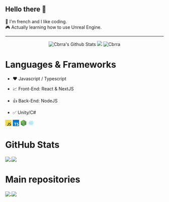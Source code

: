 ## Hello there 👋

<!-- Intro -->
🐓 I'm french and I like coding.
<br/>🎮 Actually learning how to use Unreal Engine.
<hr/>

<!-- Github Stats  -->
<div align="center">
<img width="47%" src="https://github-readme-stats.vercel.app/api?username=Cbrra&include_all_commits=true&count_private=true&show_icons=true&line_height=20&title_color=7A7ADB&icon_color=2234AE&text_color=D3D3D3&bg_color=0,000000,130F40" alt="Cbrra's Github Stats">
<img width="47%" src="https://github-readme-stats.vercel.app/api/top-langs/?username=Cbrra&layout=compact&count_private=true&show_icons=true&line_height=20&title_color=7A7ADB&icon_color=2234AE&text_color=D3D3D3&bg_color=0,000000,130F40" />
<img width="55%" src="https://github-readme-streak-stats.herokuapp.com/?user=Cbrra&theme=tokyonight&count_private=true" alt="Cbrra" />
</div>

# Languages & Frameworks
- ❤ Javascript / Typescript

- 📈 Front-End: React & NextJS

- 👍 Back-End: NodeJS

- ✅ Unity/C#

<code><img height="20" alt="javascript" src="https://raw.githubusercontent.com/github/explore/80688e429a7d4ef2fca1e82350fe8e3517d3494d/topics/javascript/javascript.png"></code>
<code><img height="20" alt="typescript" src="https://raw.githubusercontent.com/github/explore/80688e429a7d4ef2fca1e82350fe8e3517d3494d/topics/typescript/typescript.png"></code>
<code><img height="20" alt="nodejs" src="https://raw.githubusercontent.com/github/explore/80688e429a7d4ef2fca1e82350fe8e3517d3494d/topics/nodejs/nodejs.png"></code>
<code><img height="20" alt="react" src="https://raw.githubusercontent.com/github/explore/80688e429a7d4ef2fca1e82350fe8e3517d3494d/topics/react/react.png"></code>

# GitHub Stats
<a href="https://github.com/anuraghazra/github-readme-stats">
  <img align="center" src="https://github-readme-stats.vercel.app/api?username=cbrra&show_icons=true&theme=buefy" />
</a>
<a href="https://github.com/anuraghazra/convoychat">
  <img align="center" src="https://github-readme-stats.vercel.app/api/top-langs/?username=cbrra&layout=compact&theme=buefy" />
</a>

# Main repositories
<a href="https://github.com/Cbrra/ptarmigan">
  <img align="center" src="https://github-readme-stats.vercel.app/api/pin/?username=cbrra&repo=ptarmigan&theme=buefy" />
</a>
<a href="https://github.com/Cbrra/discord-bot-template">
  <img align="center" src="https://github-readme-stats.vercel.app/api/pin/?username=cbrra&repo=discord-bot-template&theme=buefy" />
</a>
